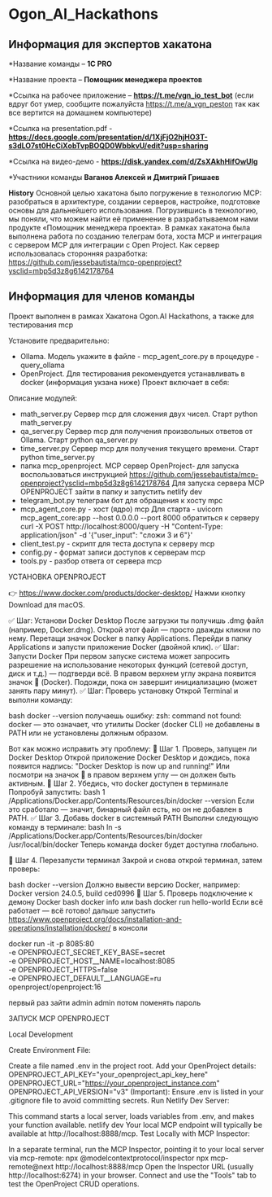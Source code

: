 # Ogon_AI_Hackathons

## Информация для экспертов хакатона

*Название команды – **1С PRO**

*Название проекта – **Помощник менеджера проектов**

*Ссылка на рабочее приложение – **https://t.me/vgn_io_test_bot** (если вдруг бот умер, сообщите пожалуйста https://t.me/a_vgn_peston так как все вертится на домашнем компьютере)

*Ссылка на presentation.pdf - **https://docs.google.com/presentation/d/1XjFjO2hjHO3T-s3dLO7st0HcCiXobTvpBOQD0WbbkvU/edit?usp=sharing**

*Ссылка на видео-демо - **https://disk.yandex.com/d/ZsXAkhHifOwUlg**

*Участники команды **Ваганов Алексей и Дмитрий Гришаев**

**History**
Основной целью хакатона было погружение в технологию MCP: разобраться в архитектуре, создании серверов, настройке, подготовке основы для дальнейшего использования.
Погрузившись в технологию, мы поняли, что можем найти её применение в разрабатываемом нами продукте «Помощник менеджера проекта».
В рамках хакатона была выполнена работа по созданию телеграм бота, хоста MCP и интеграция с сервером MCP для интеграции с Open Project.
Как сервер использовалась сторонняя разработка: https://github.com/jessebautista/mcp-openproject?ysclid=mbp5d3z8g6142178764



## Информация для членов команды

Проект выполнен в рамках Хакатона Ogon.AI Hackathons, а также для тестирования mcp

Установите предварительно:
- Ollama. Модель укажите в файле - mcp_agent_core.py в процедуре - query_ollama
- OpenProject. Для тестирования рекомендуется устанавливать в docker (информация укзана ниже)
Проект включает в себя:

Описание модулей:
- math_server.py Сервер mcp для сложения двух чисел. Старт python math_server.py
- qa_server.py Сервер mcp для получения произвольных ответов от Ollama. Старт python qa_server.py
- time_server.py Сервер mcp для получения текущего времени. Старт python time_server.py
- папка mcp_openproject. MCP сервер OpenProject- для запуска воспользоваться инструкцией https://github.com/jessebautista/mcp-openproject?ysclid=mbp5d3z8g6142178764
Для запуска сервера MCP OPENPROJECT зайти в папку и запустить netlify dev
- telegram_bot.py телеграм бот для обращения к хосту mpc
- mcp_agent_core.py - хост (ядро) mcp 
Для старта - uvicorn mcp_agent_core:app --host 0.0.0.0 --port 8000
обратиться к серверу curl -X POST http://localhost:8000/query -H "Content-Type: application/json" -d '{"user_input": "сложи 3 и 6"}'
- client_test.py - скрипт для теста доступа к серверу mcp
- config.py - формат записи доступов к серверам mcp
- tools.py - разбор ответа от сервера mcp


УСТАНОВКА OPENPROJECT

👉 https://www.docker.com/products/docker-desktop/ Нажми кнопку Download для macOS.

✅ Шаг: Установи Docker Desktop
После загрузки ты получишь .dmg файл (например, Docker.dmg).
Открой этот файл — просто дважды кликни по нему.
Перетащи значок Docker в папку Applications.
Перейди в папку Applications и запусти приложение Docker (двойной клик).
✅ Шаг: Запусти Docker
При первом запуске система может запросить разрешение на использование некоторых функций (сетевой доступ, диск и т.д.) — подтверди всё.
В правом верхнем углу экрана появится значок 🐳 (Docker). Подожди, пока он завершит инициализацию (может занять пару минут).
✅ Шаг: Проверь установку
Открой Terminal и выполни команду:

bash
docker --version
получаешь ошибку:
zsh: command not found: docker
— это означает, что утилиты Docker (docker CLI) не добавлены в PATH или не установлены должным образом.

Вот как можно исправить эту проблему:
🔧 Шаг 1. Проверь, запущен ли Docker Desktop
Открой приложение Docker Desktop и дождись, пока появится надпись:
"Docker Desktop is now up and running!" 
Или посмотри на значок 🐳 в правом верхнем углу — он должен быть активным.
🔧 Шаг 2. Убедись, что docker доступен в терминале
Попробуй запустить:
bash
1
/Applications/Docker.app/Contents/Resources/bin/docker --version
Если это сработало — значит, бинарный файл есть, но он не добавлен в PATH.
✅ Шаг 3. Добавь docker в системный PATH
Выполни следующую команду в терминале:
bash
ln -s /Applications/Docker.app/Contents/Resources/bin/docker /usr/local/bin/docker
Теперь команда docker будет доступна глобально.

🔄 Шаг 4. Перезапусти терминал
Закрой и снова открой терминал, затем проверь:

bash
docker --version
Должно вывести версию Docker, например:
Docker version 24.0.5, build ced0996
🧪 Шаг 5. Проверь подключение к демону Docker
bash
docker info
или
bash
docker run hello-world
Если всё работает — всё готово!
дальше запустить https://www.openproject.org/docs/installation-and-operations/installation/docker/
в консоли

docker run -it -p 8085:80 \
  -e OPENPROJECT_SECRET_KEY_BASE=secret \
  -e OPENPROJECT_HOST__NAME=localhost:8085 \
  -e OPENPROJECT_HTTPS=false \
  -e OPENPROJECT_DEFAULT__LANGUAGE=ru \
  openproject/openproject:16

первый раз зайти admin admin потом поменять пароль

ЗАПУСК MCP OPENPROJECT

Local Development

Create Environment File:

Create a file named .env in the project root.
Add your OpenProject details:
OPENPROJECT_API_KEY="your_openproject_api_key_here"
OPENPROJECT_URL="https://your_openproject_instance.com"
OPENPROJECT_API_VERSION="v3"
(Important): Ensure .env is listed in your .gitignore file to avoid committing secrets.
Run Netlify Dev Server:

This command starts a local server, loads variables from .env, and makes your function available.
netlify dev
Your local MCP endpoint will typically be available at http://localhost:8888/mcp.
Test Locally with MCP Inspector:

In a separate terminal, run the MCP Inspector, pointing it to your local server via mcp-remote:
npx @modelcontextprotocol/inspector npx mcp-remote@next http://localhost:8888/mcp
Open the Inspector URL (usually http://localhost:6274) in your browser.
Connect and use the "Tools" tab to test the OpenProject CRUD operations.

